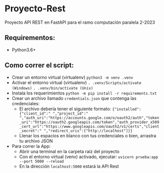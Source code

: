 # Proyecto-Rest
 Proyecto API REST en FastAPI para el ramo computación paralela 2-2023

 ## Requirementos:
- Python3.6+

## Como correr el script:
- Crear un entorno virtual (virtualenv) `python3 -m venv .venv`
- Activar el entorno virtual (virtualenv) `. .venv/Scripts/activate (Windows)` `. .venv/bin/activate (Unix)`
- Instala los requerimientos `python -m pip install -r requirements.txt`
- Crear un archivo llamado `credentials.json` que contenga las credenciales:
    - El archivo debería tener el siguiente formato: `{"installed":{"client_id":" ","project_id":" ","auth_uri":"https://accounts.google.com/o/oauth2/auth","token_uri":"https://oauth2.googleapis.com/token","auth_provider_x509_cert_url":"https://www.googleapis.com/oauth2/v1/certs","client_secret":" ","redirect_uris":["http://localhost"]}}`
    - Llenar los espacios en blanco con tus credenciales o bien, arrastra tu archivo JSON
- Para correr la App:
    - Abrir una terminal en la carpeta raíz del proyecto
    - Con el entorno virtual (venv) activado, ejecutar: `uvicorn prueba:app --port 5000 --reload`
    - En la dirección `localhost:5000` estará la API Rest
